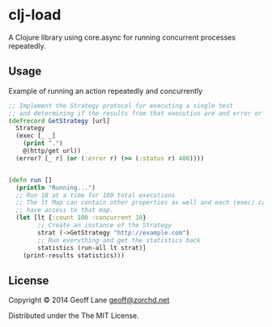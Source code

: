 # clj-load

A Clojure library using core.async for running concurrent processes repeatedly.

## Usage

Example of running an action repeatedly and concurrently

```clojure
;; Implement the Strategy protocol for executing a single test
;; and determining if the results from that execution are and error or not.
(defrecord GetStrategy [url]
  Strategy
  (exec [_ _]
    (print ".")
    @(http/get url))
  (error? [_ r] (or (:error r) (>= (:status r) 400))))


(defn run []
  (println "Running...")
  ;; Run 10 at a time for 100 total executions
  ;; The lt Map can contain other properties as well and each (exec) call will
  ;; have access to that map.
  (let [lt {:count 100 :concurrent 10}
        ;; Create an instance of the Strategy
        strat (->GetStrategy "http://example.com")
        ;; Run everything and get the statistics back
        statistics (run-all lt strat)]
    (print-results statistics)))
```


## License

Copyright © 2014 Geoff Lane <geoff@zorchd.net>

Distributed under the The MIT License.
